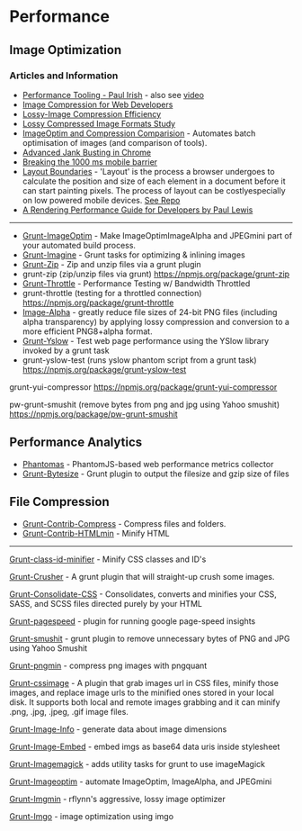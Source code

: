 Performance
===========

## Image Optimization

### Articles and Information

  * [Performance Tooling - Paul Irish](https://docs.google.com/presentation/d/19R_E5B__kdE55L1bTpS6IFKbYbHq-PQKKky4do5Yc6A/present#slide=id.g105c64d69_170) - also see [video](http://www.youtube.com/watch?v=HAqjyCH_LOE)
  * [Image Compression for Web Developers](http://www.html5rocks.com/en/tutorials/speed/img-compression/)
  * [Lossy-Image Compression Efficiency](https://blog.mozilla.org/research/2013/10/17/studying-lossy-image-compression-efficiency/)
  * [Lossy Compressed Image Formats Study](http://people.mozilla.org/~josh/lossy_compressed_image_study_october_2013/)
  * [ImageOptim and Compression Comparision](http://jamiemason.github.io/ImageOptim-CLI/) -  Automates batch optimisation of images (and comparison of tools).
  * [Advanced Jank Busting in Chrome](http://2013.jsconf.eu/speakers/tom-wiltzius-and-nat-duca-advanced-jank-busting-in-chrome.html?1)
  * [Breaking the 1000 ms mobile barrier](http://alistapart.com/blog/post/breaking-the-1000ms-time-to-glass-mobile-barrier)
  * [Layout Boundaries](http://wilsonpage.co.uk/introducing-layout-boundaries/) - 'Layout' is the process a browser undergoes to calculate the position and size of each element in a document before it can start painting pixels. The process of layout can be costlyespecially on low powered mobile devices. [See Repo](https://github.com/paullewis/Boundarizr)
  * [A Rendering Performance Guide for Developers by Paul Lewis](http://www.youtube.com/watch?v=9xjpmpX4NJE)

---

  * [Grunt-ImageOptim](https://github.com/JamieMason/grunt-imageoptim) - Make ImageOptimImageAlpha and JPEGmini part of your automated build process.
  * [Grunt-Imagine](https://github.com/asciidisco/grunt-imagine) - Grunt tasks for optimizing & inlining images
  * [Grunt-Zip](https://github.com/twolfson/grunt-zip) - Zip and unzip files via a grunt plugin
  * grunt-zip (zip/unzip files via grunt)
https://npmjs.org/package/grunt-zip
  * [Grunt-Throttle](https://github.com/tjgq/grunt-throttle) - Performance Testing w/ Bandwidth Throttled
  * grunt-throttle (testing for a throttled connection)
https://npmjs.org/package/grunt-throttle
  * [Image-Alpha](http://pngmini.com/) - greatly reduce file sizes of 24-bit PNG files (including alpha transparency) by applying lossy compression and conversion to a more efficient PNG8+alpha format. 
  * [Grunt-Yslow](https://github.com/andyshora/grunt-yslow) - Test web page performance using the YSlow library invoked by a grunt task
  * grunt-yslow-test (runs yslow phantom script from a grunt task)
https://npmjs.org/package/grunt-yslow-test

grunt-yui-compressor
https://npmjs.org/package/grunt-yui-compressor

pw-grunt-smushit (remove bytes from png and jpg using Yahoo smushit) 
https://npmjs.org/package/pw-grunt-smushit


## Performance Analytics

  * [Phantomas](https://github.com/macbre/phantomas) - PhantomJS-based web performance metrics collector
  * [Grunt-Bytesize](https://npmjs.org/package/grunt-bytesize) - Grunt plugin to output the filesize and gzip size of files


## File Compression

  * [Grunt-Contrib-Compress](https://npmjs.org/package/grunt-contrib-compress) - Compress files and folders.
  * [Grunt-Contrib-HTMLmin](https://npmjs.org/package/grunt-contrib-htmlmin) - Minify HTML


---


[Grunt-class-id-minifier](https://npmjs.org/package/grunt-class-id-minifier) - Minify CSS classes and ID's

[Grunt-Crusher](https://npmjs.org/package/grunt-crusher) - A grunt plugin that will straight-up crush some images.

[Grunt-Consolidate-CSS](https://npmjs.org/package/grunt-consolidate-css) - Consolidates, converts and minifies your CSS, SASS, and SCSS files directed purely by your HTML

[Grunt-pagespeed](https://npmjs.org/package/grunt-pagespeed) - plugin for running google page-speed insights

[Grunt-smushit](https://npmjs.org/package/grunt-smushit) - grunt plugin to remove unnecessary bytes of PNG and JPG using Yahoo Smushit

[Grunt-pngmin](https://npmjs.org/package/grunt-pngmin) - compress png images with pngquant

[Grunt-cssimage](https://npmjs.org/package/grunt-cssimage) - A plugin that grab images url in CSS files, minify those images, and replace image urls to the minified ones stored in your local disk. It supports both local and remote images grabbing and it can minify .png, .jpg, .jpeg, .gif image files.

[Grunt-Image-Info](https://npmjs.org/package/grunt-image-info) - generate data about image dimensions

[Grunt-Image-Embed](https://npmjs.org/package/grunt-image-embed) - embed imgs as base64 data uris inside stylesheet

[Grunt-Imagemagick](https://npmjs.org/package/grunt-imagemagick) - adds utility tasks for grunt to use imageMagick

[Grunt-Imageoptim](https://npmjs.org/package/grunt-imageoptim) - automate ImageOptim, ImageAlpha, and JPEGmini

[Grunt-Imgmin](https://npmjs.org/package/grunt-imgmin) - rflynn's aggressive, lossy image optimizer

[Grunt-Imgo](https://npmjs.org/package/grunt-imgo) - image optimization using imgo

